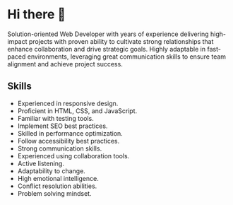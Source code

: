 # Hi there 👋

Solution-oriented Web Developer with years of experience delivering high-impact projects with proven ability to cultivate strong relationships that enhance collaboration and drive strategic goals. Highly adaptable in fast-paced environments, leveraging great communication skills to ensure team alignment and achieve project success.

## Skills

- Experienced in responsive design.          
- Proficient in HTML, CSS, and JavaScript.
- Familiar with testing tools.
- Implement SEO best practices.
- Skilled in performance optimization.
- Follow accessibility best practices.
- Strong communication skills.
- Experienced using collaboration tools.
- Active listening.
- Adaptability to change.
- High emotional intelligence.
- Conflict resolution abilities.
- Problem solving mindset.
